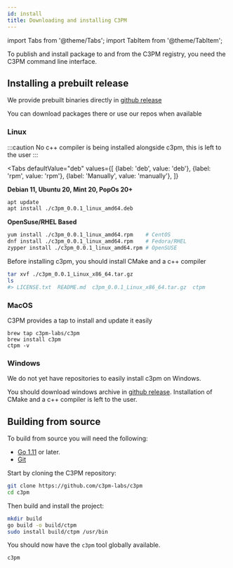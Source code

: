 ```yaml
---
id: install
title: Downloading and installing C3PM
---
```


import Tabs from '@theme/Tabs';
import TabItem from '@theme/TabItem';

To publish and install package to and from the C3PM registry, you need the C3PM command line interface.


## Installing a prebuilt release


We provide prebuilt binaries directly in [github release](https://github.com/c3pm-labs/c3pm/releases/latest)

You can download packages there or use our repos when available


### Linux

:::caution
No c++ compiler is being installed alongside c3pm, this is left to the user
:::

<Tabs
	defaultValue="deb"
	values={[
		{label: 'deb', value: 'deb'},
		{label: 'rpm', value: 'rpm'},
		{label: 'Manually', value: 'manually'},
	]}
>
<TabItem value="deb">

**Debian 11, Ubuntu 20, Mint 20, PopOs 20+**

```bash
apt update
apt install ./c3pm_0.0.1_linux_amd64.deb
```
</TabItem>
<TabItem value="rpm">

**OpenSuse/RHEL Based**

```bash
yum install ./c3pm_0.0.1_linux_amd64.rpm    # CentOS
dnf install ./c3pm_0.0.1_linux_amd64.rpm    # Fedora/RHEL
zypper install ./c3pm_0.0.1_linux_amd64.rpm # OpenSUSE
```

</TabItem>
<TabItem value="manually">

Before installing c3pm, you should install CMake and a c++ compiler

```bash
tar xvf ./c3pm_0.0.1_Linux_x86_64.tar.gz
ls
#> LICENSE.txt  README.md  c3pm_0.0.1_Linux_x86_64.tar.gz  ctpm
```
</TabItem>
</Tabs>


### MacOS

C3PM provides a tap to install and update it easily

```
brew tap c3pm-labs/c3pm
brew install c3pm
ctpm -v
```

### Windows

We do not yet have repositories to easily install c3pm on Windows.

You should download windows archive in [github release](https://github.com/c3pm-labs/c3pm/releases/latest).
Installation of CMake and a c++ compiler is left to the user.

## Building from source

To build from source you will need the following:

* [Go 1.11](https://golang.org) or later.
* [Git](https://git-scm.com)

Start by cloning the C3PM repository:

```bash
git clone https://github.com/c3pm-labs/c3pm
cd c3pm
```

Then build and install the project:

```bash
mkdir build
go build -o build/ctpm
sudo install build/ctpm /usr/bin
```

You should now have the `c3pm` tool globally available.

```bash
c3pm
```
